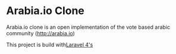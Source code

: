 # Arabia.io Clone

Arabia.io clone is an open implementation of the vote based arabic community (http://arabia.io)


This project is build with[Laravel 4's](http://laravel.com/)